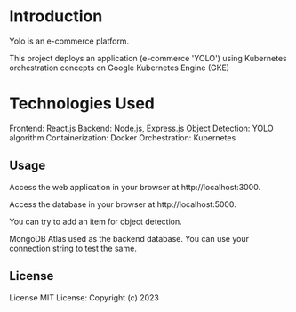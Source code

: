 # Introduction
Yolo is an e-commerce platform.

This project deploys an application (e-commerce 'YOLO') using Kubernetes orchestration concepts on Google Kubernetes Engine (GKE)

# Technologies Used
Frontend: React.js
Backend: Node.js, Express.js
Object Detection: YOLO algorithm
Containerization: Docker
Orchestration: Kubernetes
## Usage
Access the web application in your browser at http://localhost:3000.

Access the database in your browser at http://localhost:5000.

You can try to add an item for object detection.

MongoDB Atlas used as the backend database. You can use your connection string to test the same.

## License
License MIT License: Copyright (c) 2023

